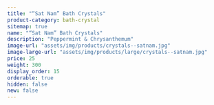 ```yaml
---
title: "“Sat Nam” Bath Crystals"
product-category: bath-crystal
sitemap: true
name: "“Sat Nam” Bath Crystals"
description: "Peppermint & Chrysanthemum"
image-url: "assets/img/products/crystals--satnam.jpg"
image-large-url: "assets/img/products/large/crystals--satnam.jpg"
price: 25
weight: 300
display_order: 15
orderable: true
hidden: false
new: false
---
```

